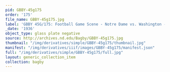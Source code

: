 ```yaml
---
pid: GBBY-45g175
order: '175'
file_name: GBBY-45g175.jpg
label: 'GBBY 45G/175: Football Game Scene - Notre Dame vs. Washington - 1936'
_date: '1936'
object_type: glass plate negative
source: http://archives.nd.edu/Bagby/GBBY-45g175.jpg
thumbnail: "/img/derivatives/simple/GBBY-45g175/thumbnail.jpg"
manifest: "/img/derivatives/iiif/images/GBBY-45g175/manifest.json"
full: "/img/derivatives/simple/GBBY-45g175/full.jpg"
layout: generic_collection_item
collection: bagby
---
```


